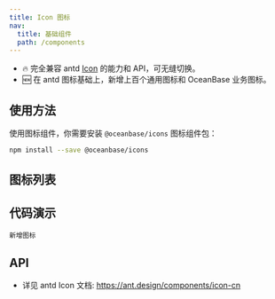 ```yaml
---
title: Icon 图标
nav:
  title: 基础组件
  path: /components
---
```


- 🔥 完全兼容 antd [Icon](https://ant.design/components/button-cn) 的能力和 API，可无缝切换。
- 🆕 在 antd 图标基础上，新增上百个通用图标和 OceanBase 业务图标。

## 使用方法

使用图标组件，你需要安装 `@oceanbase/icons` 图标组件包：

```bash
npm install --save @oceanbase/icons
```

## 图标列表

<IconSearch></IconSearch>

## 代码演示

<!-- prettier-ignore -->
<code src="./demo/new.tsx">新增图标</code>

## API

- 详见 antd Icon 文档: https://ant.design/components/icon-cn
